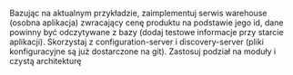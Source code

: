 Bazując na aktualnym przykładzie, zaimplementuj serwis warehouse (osobna aplikacja) zwracający
cenę produktu na podstawie jego id, dane powinny być odczytywane z bazy (dodaj testowe informacje przy starcie aplikacji).
Skorzystaj z configuration-server i discovery-server (pliki konfiguracyjne są już dostarczone na git).
Zastosuj podział na moduły i czystą architekturę
